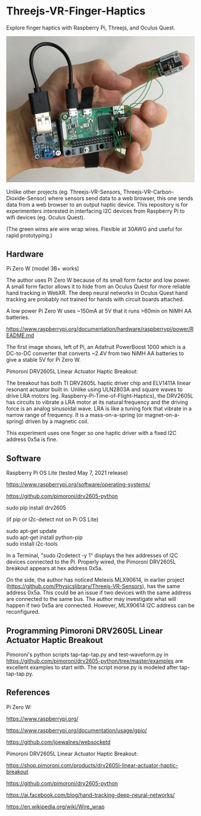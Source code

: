 # Threejs-VR-Finger-Haptics
Explore finger haptics with Raspberry Pi, Threejs, and Oculus Quest.<br>

<img src="1.jpg" width="512">

Unlike other projects (eg. Threejs-VR-Sensors, Threejs-VR-Carbon-Dioxide-Sensor) where sensors send data to a web browser, this one sends data from a web browser to an output haptic device. This repository is for experimenters interested in interfacing I2C devices from Raspberry Pi to wifi devices (eg. Oculus Quest).<br>

(The green wires are wire wrap wires. Flexible at 30AWG and useful for rapid prototyping.)<br>

## Hardware

Pi Zero W (model 3B+ works)<br>

The author uses Pi Zero W because of its small form factor and low power. A small form factor allows it to hide from an Oculus Quest for more reliable hand tracking in WebXR. The deep neural networks in Oculus Quest hand tracking are probably not trained for hands with circuit boards attached.<br>

A low power Pi Zero W uses ~150mA at 5V that it runs >60min on NiMH AA batteries.<br>

https://www.raspberrypi.org/documentation/hardware/raspberrypi/power/README.md

The first image shows, left of Pi, an Adafruit PowerBoost 1000 which is a DC-to-DC converter that converts ~2.4V from two NiMH AA batteries to give a stable 5V for Pi Zero W.<br>

Pimoroni DRV2605L Linear Actuator Haptic Breakout:<br>

The breakout has both TI DRV2605L haptic driver chip and ELV1411A linear resonant actuator built in. Unlike using ULN2803A and square waves to drive LRA motors (eg. Raspberry-Pi-Time-of-Flight-Haptics), the DRV2605L has circuits to vibrate a LRA motor at its natural frequency and the driving force is an analog sinusoidal wave. LRA is like a tuning fork that vibrate in a narrow range of frequency. It is a mass-on-a-spring (or magnet-on-a-spring) driven by a magnetic coil.<br>

This experiment uses one finger so one haptic driver with a fixed I2C address 0x5a is fine.<br>

## Software

Raspberry Pi OS Lite (tested May 7, 2021 release)<br>

https://www.raspberrypi.org/software/operating-systems/

https://github.com/pimoroni/drv2605-python

sudo pip install drv2605

(if pip or i2c-detect not on Pi OS Lite)<br>

sudo apt-get update<br>
sudo apt-get install python-pip<br>
sudo install i2c-tools<br>

In a Terminal, "sudo i2cdetect -y 1" displays the hex addresses of I2C devices connected to the Pi. Properly wired, the Pimoroni DRV2605L breakout appears at hex address 0x5a.<br>

On the side, the author has noticed Melexis MLX90614, in earlier project (https://github.com/Physicslibrary/Threejs-VR-Sensors), has the same address 0x5a. This could be an issue if two devices with the same address are connected to the same bus. The author may investigate what will happen if two 0x5a are connected. However, MLX90614 I2C address can be reconfigured.<br>

## Programming Pimoroni DRV2605L Linear Actuator Haptic Breakout

Pimoroni's python scripts tap-tap-tap.py and test-waveform.py in https://github.com/pimoroni/drv2605-python/tree/master/examples are excellent examples to start with. The script morse.py is modeled after tap-tap-tap.py.<br>

## References

Pi Zero W:<br>

https://www.raspberrypi.org/

https://www.raspberrypi.org/documentation/usage/gpio/

https://github.com/joewalnes/websocketd

Pimoroni DRV2605L Linear Actuator Haptic Breakout:<br>

https://shop.pimoroni.com/products/drv2605l-linear-actuator-haptic-breakout

https://github.com/pimoroni/drv2605-python

https://ai.facebook.com/blog/hand-tracking-deep-neural-networks/

https://en.wikipedia.org/wiki/Wire_wrap
